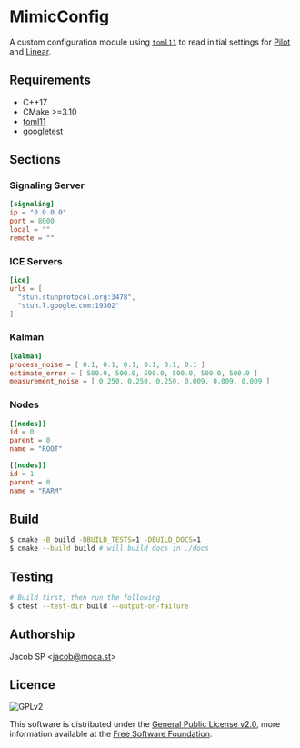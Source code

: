 # MimicConfig

A custom configuration module using [`toml11`][toml11] to read initial settings for [Pilot][pilot] and [Linear][linear].


## Requirements

- C++17
- CMake >=3.10
- [toml11][toml11]
- [googletest][gtest]


## Sections

### Signaling Server

```toml
[signaling]
ip = "0.0.0.0"
port = 8000
local = ""
remote = ""
```


### ICE Servers

```toml
[ice]
urls = [
  "stun.stunprotocol.org:3478",
  "stun.l.google.com:19302"
]
```

### Kalman

```toml
[kalman]
process_noise = [ 0.1, 0.1, 0.1, 0.1, 0.1, 0.1 ]
estimate_error = [ 500.0, 500.0, 500.0, 500.0, 500.0, 500.0 ]
measurement_noise = [ 0.250, 0.250, 0.250, 0.009, 0.009, 0.009 ]
```

### Nodes

```toml
[[nodes]]
id = 0
parent = 0
name = "ROOT"

[[nodes]]
id = 1
parent = 0
name = "RARM"
```


## Build

```bash
$ cmake -B build -DBUILD_TESTS=1 -DBUILD_DOCS=1
$ cmake --build build # will build docs in ./docs
```


## Testing

```bash
# Build first, then run the following
$ ctest --test-dir build --output-on-failure
```


## Authorship

Jacob SP \<jacob@moca.st>


## Licence

![GPLv2][shield-gpl]

This software is distributed under the [General Public License v2.0][license], more information available at the [Free Software Foundation][gnu].

<!-- LINKS -->

[toml11]: https://github.com/ToruNiina/toml11.git	"toml11"
[gtest]: https://github.com/google/googletest	"gtest"

[license]: LICENSE "General Public License"
[gnu]: https://www.gnu.org/licenses/old-licenses/gpl-2.0.html "Free Software Foundation"

<!-- MOCAST -->
[pilot]: https://github.com/MotionCast/Pilot	"Pilot"
[linear]: https://github.com/MotionCast/Linear	"Linear"

<!-- SHIELDS -->

[shield-gpl]: https://img.shields.io/github/license/MotionCast/MimicConfig
